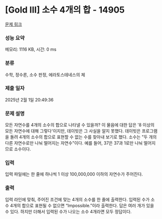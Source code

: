 # [Gold III] 소수 4개의 합 - 14905 

[문제 링크](https://www.acmicpc.net/problem/14905) 

### 성능 요약

메모리: 1116 KB, 시간: 0 ms

### 분류

수학, 정수론, 소수 판정, 에라토스테네스의 체

### 제출 일자

2025년 2월 1일 20:49:36

### 문제 설명

<p>모든 자연수를 4개의 소수의 합으로 나타낼 수 있을까? 이 물음에 대한 답은 '8 이상의 모든 자연수에 대해 그렇다'이지만, 데이빗은 그 사실을 알지 못했다. 데이빗은 프로그램을 돌려 4개의 소수의 합으로 표현할 수 없는 수를 찾아내 보기로 했다. 소수는 "두 개의 다른 자연수로만 나눠 떨어지는 자연수"이다. 예를 들어, 37은 37과 1로만 나눠 떨어지므로 소수이다.</p>

### 입력 

 <p>입력 파일에는 한 줄에 하나씩 1 이상 100,000,000 이하의 자연수가 주어진다.</p>

### 출력 

 <p>입력 라인에 맞춰, 주어진 조건에 맞는 4개의 소수를 한 줄에 출력한다. 입력된 수가 소수 4개의 합으로 표현될 수 없으면 “Impossible.”이라 출력한다. 답은 여러 개가 있을 수 있다. 하지만 더해서 입력된 수가 나오는 소수 4개라면 모두 정답이다.</p>

